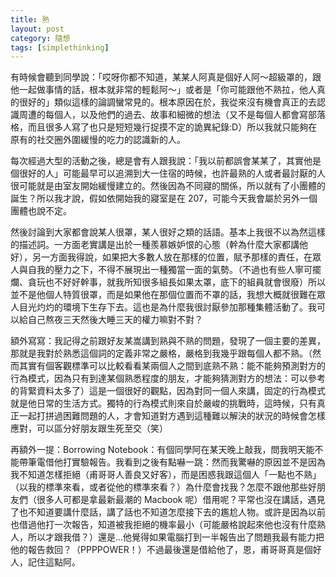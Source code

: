 ```yaml
---
title: 熟
layout: post
category: 隨想
tags: [simplethinking]
---
```

有時候會聽到同學說：「哎呀你都不知道，某某人阿真是個好人阿～超級罩的，跟他一起做事情的話，根本就非常的輕鬆阿～」或者是「你可能跟他不熟拉，他人真的很好的」類似這樣的論調蠻常見的。根本原因在於，我從來沒有機會真正的去認識周遭的每個人，以及他們的過去、故事和細微的想法（又不是每個人都會寫部落格，而且很多人寫了也只是短短幾行捉摸不定的詭異紀錄:D）所以我就只能夠在原有的社交圈外圍緩慢的吃力的認識新的人。

每次經過大型的活動之後，總是會有人跟我說：「我以前都誤會某某了，其實他是個很好的人」可能最早可以追溯到大一住宿的時候，也許最熟的人或者最討厭的人很可能就是由室友開始緩慢建立的。然後因為不同寢的關係，所以就有了小團體的誕生？所以我才說，假如依開始我的寢室是在 207，可能今天我會屬於另外一個團體也說不定。

然後討論到大家都會說某人很罩，某人很好之類的話語。基本上我很不以為然這樣的描述詞。一方面老實講是出於一種羨慕嫉妒恨的心態（幹為什麼大家都講他好），另一方面我得說，如果把大多數人放在那樣的位置，賦予那樣的責任，在眾人與自我的壓力之下，不得不展現出一種獨當一面的氣勢。（不過也有些人寧可擺爛、貪玩也不好好幹事，就我所知很多組長如果太罩，底下的組員就會很廢）所以並不是他個人特質很罩，而是如果他在那個位置而不罩的話，我想大概就很難在眾人目光灼灼的環境下生存下去。這也是為什麼我很討厭參加那種集體活動了。我可以給自己熬夜三天然後大睡三天的權力嘛對不對？

額外寫寫：我記得之前跟好友某嵩講到熟與不熟的問題，發現了一個主要的差異，那就是我對於熟悉這個詞的定義非常之嚴格，嚴格到我幾乎跟每個人都不熟。（然而其實有個客觀標準可以比較看看某兩個人之間到底熟不熟：能不能夠預測對方的行為模式，因為只有到達某個熟悉程度的朋友，才能夠猜測對方的想法：可以參考的背緊資料太多了）這是一個很好的觀點，因為對同一個人來講，固定的行為模式就是他日常的生活方式。獨特的行為模式則來自於嚴峻的挑戰時，這時候，只有真正一起打拼過困難問題的人，才會知道對方遇到這種難以解決的狀況的時候會怎樣應對，可以區分好朋友跟生死至交（笑）

再額外一提：Borrowing Notebook：有個同學阿在某天晚上敲我，問我明天能不能帶筆電借他打實驗報告。我看到之後有點嚇一跳：然而我驚嚇的原因並不是因為我不知道怎樣拒絕（甫哥哥人善良又好客），而是困惑我跟這個人「一點也不熟」（以我的標準來看，或者從他的標準來看？）為什麼會找我？怎麼不跟他那些好朋友們（很多人可都是拿最新最潮的 Macbook 呢）借用呢？平常也沒在講話，遇見了也不知道要講什麼話，講了話也不知道怎麼接下去的尷尬人物。或許是因為以前也借過他打一次報告，知道被我拒絕的機率最小（可能嚴格說起來他也沒有什麼熟人，所以才跟我借？）還是...他覺得如果電腦打到一半報告出了問題我最有能力把他的報告救回？（PPPPOWER！）不過最後還是借給他了，恩，甫哥哥真是個好人，記住這點阿。

